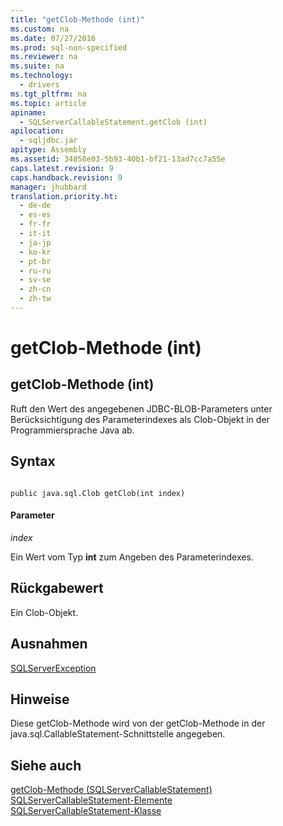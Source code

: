 ```yaml
---
title: "getClob-Methode (int)"
ms.custom: na
ms.date: 07/27/2016
ms.prod: sql-non-specified
ms.reviewer: na
ms.suite: na
ms.technology: 
  - drivers
ms.tgt_pltfrm: na
ms.topic: article
apiname: 
  - SQLServerCallableStatement.getClob (int)
apilocation: 
  - sqljdbc.jar
apitype: Assembly
ms.assetid: 34858e03-5b93-40b1-bf21-13ad7cc7a55e
caps.latest.revision: 9
caps.handback.revision: 9
manager: jhubbard
translation.priority.ht: 
  - de-de
  - es-es
  - fr-fr
  - it-it
  - ja-jp
  - ko-kr
  - pt-br
  - ru-ru
  - sv-se
  - zh-cn
  - zh-tw
---
```

# getClob-Methode (int)
    
## getClob\-Methode \(int\)  
 Ruft den Wert des angegebenen JDBC\-BLOB\-Parameters unter Berücksichtigung des Parameterindexes als Clob\-Objekt in der Programmiersprache Java ab.  
  
## Syntax  
  
```  
  
public java.sql.Clob getClob(int index)  
```  
  
#### Parameter  
 *index*  
  
 Ein Wert vom Typ **int** zum Angeben des Parameterindexes.  
  
## Rückgabewert  
 Ein Clob\-Objekt.  
  
## Ausnahmen  
 [SQLServerException](../content/SQLServerException-Class.md)  
  
## Hinweise  
 Diese getClob\-Methode wird von der getClob\-Methode in der java.sql.CallableStatement\-Schnittstelle angegeben.  
  
## Siehe auch  
 [getClob-Methode &#40;SQLServerCallableStatement&#41;](../content/getClob-Method--SQLServerCallableStatement-.md)   
 [SQLServerCallableStatement-Elemente](../content/SQLServerCallableStatement-Members.md)   
 [SQLServerCallableStatement-Klasse](../content/SQLServerCallableStatement-Class.md)  
  
  
